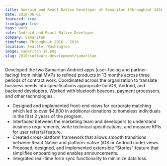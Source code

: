 ```yaml
---
title: Android and React Native Developer at Samaritan (throughout 2016-2018)
date: 2018-06-01
featured: true
frontpage: true
tags: work
role: Android and React Native Developer
company: Samaritan
timeframe: Throughout 2016 - 2018
location: Seattle, Washington
image: samaritan-18.png
slug: 2018/software-development/samaritan
---
```

Developed the two Samaritan Android apps (user-facing and partner-facing) from initial MVPs to refined products in 13 months across three periods of contract work. Coordinated across the organization to translate business needs into specifications appropriate for iOS, Android, and backend developers. Worked with bluetooth beacons, payment processors, and other technologies.

- Designed and implemented front-end views for corporate matching which led to over $4,800 in additional donations to homeless individuals in the first 2 years of the program.
- Interfaced between the marketing team and developers to understand business requirements, write technical specifications, and measure KPIs for user referral feature.
- Created cross-platform framework that allows smooth transitions between React Native and platform-native (iOS or Android code) views.
- Proposed, designed, and implemented extensible "Stories" feature that simplifies onboarding and enables announcements.
- Integrated real-time form sync functionality to minimize data loss.
